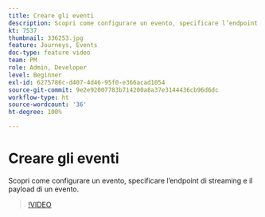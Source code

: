 ```yaml
---
title: Creare gli eventi
description: Scopri come configurare un evento, specificare l’endpoint di streaming e il payload di un evento.
kt: 7537
thumbnail: 336253.jpg
feature: Journeys, Events
doc-type: feature video
team: PM
role: Admin, Developer
level: Beginner
exl-id: 6275786c-d407-4d46-95f0-e366acad1054
source-git-commit: 9e2e92007783b714200a8a37e3144436cb96d6dc
workflow-type: ht
source-wordcount: '36'
ht-degree: 100%

---
```


# Creare gli eventi

Scopri come configurare un evento, specificare l’endpoint di streaming e il payload di un evento.

>[!VIDEO](https://video.tv.adobe.com/v/336253?quality=12)
